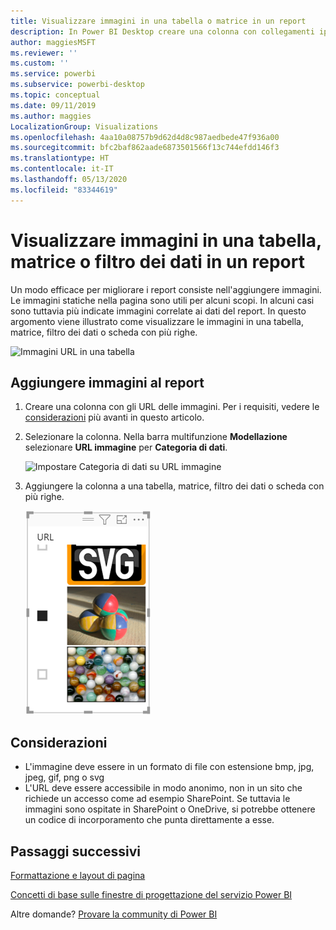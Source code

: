 ```yaml
---
title: Visualizzare immagini in una tabella o matrice in un report
description: In Power BI Desktop creare una colonna con collegamenti ipertestuali alle immagini. In Power BI Desktop o nel servizio Power BI aggiungere tali collegamenti ipertestuali a una tabella del report, matrice, filtro dei dati o scheda con più righe per visualizzare l'immagine.
author: maggiesMSFT
ms.reviewer: ''
ms.custom: ''
ms.service: powerbi
ms.subservice: powerbi-desktop
ms.topic: conceptual
ms.date: 09/11/2019
ms.author: maggies
LocalizationGroup: Visualizations
ms.openlocfilehash: 4aa10a08757b9d62d4d8c987aedbede47f936a00
ms.sourcegitcommit: bfc2baf862aade6873501566f13c744efdd146f3
ms.translationtype: HT
ms.contentlocale: it-IT
ms.lasthandoff: 05/13/2020
ms.locfileid: "83344619"
---
```

# <a name="display-images-in-a-table-matrix-or-slicer-in-a-report"></a>Visualizzare immagini in una tabella, matrice o filtro dei dati in un report

Un modo efficace per migliorare i report consiste nell'aggiungere immagini. Le immagini statiche nella pagina sono utili per alcuni scopi. In alcuni casi sono tuttavia più indicate immagini correlate ai dati del report. In questo argomento viene illustrato come visualizzare le immagini in una tabella, matrice, filtro dei dati o scheda con più righe. 

![Immagini URL in una tabella](media/power-bi-images-tables/power-bi-url-images-table.png)

## <a name="add-images-to-your-report"></a>Aggiungere immagini al report

1. Creare una colonna con gli URL delle immagini. Per i requisiti, vedere le [considerazioni](#considerations) più avanti in questo articolo.

1. Selezionare la colonna. Nella barra multifunzione **Modellazione** selezionare **URL immagine** per **Categoria di dati**.

    ![Impostare Categoria di dati su URL immagine](media/power-bi-images-tables/power-bi-set-url-image.png)

1. Aggiungere la colonna a una tabella, matrice, filtro dei dati o scheda con più righe.

    ![Filtro dei dati con immagini](media/power-bi-images-tables/power-bi-url-images-slicer.png)

## <a name="considerations"></a>Considerazioni

- L'immagine deve essere in un formato di file con estensione bmp, jpg, jpeg, gif, png o svg
- L'URL deve essere accessibile in modo anonimo, non in un sito che richiede un accesso come ad esempio SharePoint. Se tuttavia le immagini sono ospitate in SharePoint o OneDrive, si potrebbe ottenere un codice di incorporamento che punta direttamente a esse. 


## <a name="next-steps"></a>Passaggi successivi

[Formattazione e layout di pagina](/learn/modules/visuals-in-power-bi/12-formatting)

[Concetti di base sulle finestre di progettazione del servizio Power BI](../fundamentals/service-basic-concepts.md)

Altre domande? [Provare la community di Power BI](https://community.powerbi.com/)
